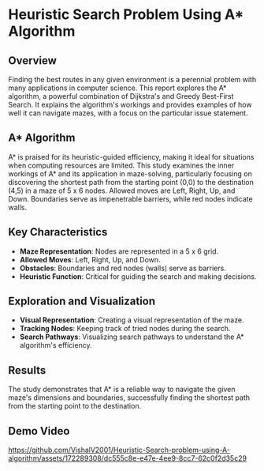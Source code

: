 # Heuristic Search Problem Using A* Algorithm

## Overview
Finding the best routes in any given environment is a perennial problem with many applications in computer science. This report explores the A* algorithm, a powerful combination of Dijkstra's and Greedy Best-First Search. It explains the algorithm's workings and provides examples of how well it can navigate mazes, with a focus on the particular issue statement.

## A* Algorithm
A* is praised for its heuristic-guided efficiency, making it ideal for situations when computing resources are limited. This study examines the inner workings of A* and its application in maze-solving, particularly focusing on discovering the shortest path from the starting point (0,0) to the destination (4,5) in a maze of 5 x 6 nodes. Allowed moves are Left, Right, Up, and Down. Boundaries serve as impenetrable barriers, while red nodes indicate walls.

## Key Characteristics
- **Maze Representation**: Nodes are represented in a 5 x 6 grid.
- **Allowed Moves**: Left, Right, Up, and Down.
- **Obstacles**: Boundaries and red nodes (walls) serve as barriers.
- **Heuristic Function**: Critical for guiding the search and making decisions.

## Exploration and Visualization
- **Visual Representation**: Creating a visual representation of the maze.
- **Tracking Nodes**: Keeping track of tried nodes during the search.
- **Search Pathways**: Visualizing search pathways to understand the A* algorithm's efficiency.

## Results
The study demonstrates that A* is a reliable way to navigate the given maze's dimensions and boundaries, successfully finding the shortest path from the starting point to the destination.

## Demo Video



https://github.com/VishalV2001/Heuristic-Search-problem-using-A-algorithm/assets/172289308/dc555c8e-e47e-4ee9-8cc7-62c0f2d35c29


